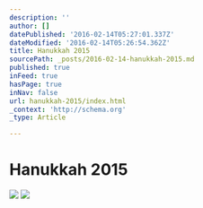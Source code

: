 ```yaml
---
description: ''
author: []
datePublished: '2016-02-14T05:27:01.337Z'
dateModified: '2016-02-14T05:26:54.362Z'
title: Hanukkah 2015
sourcePath: _posts/2016-02-14-hanukkah-2015.md
published: true
inFeed: true
hasPage: true
inNav: false
url: hanukkah-2015/index.html
_context: 'http://schema.org'
_type: Article

---
```

# Hanukkah 2015
![](https://the-grid-user-content.s3-us-west-2.amazonaws.com/edd23c57-b951-4e11-b4e7-0b463533ef2b.png)
![](https://the-grid-user-content.s3-us-west-2.amazonaws.com/6f3beacd-388b-4ebc-bfbd-4eb04eac77c8.png)